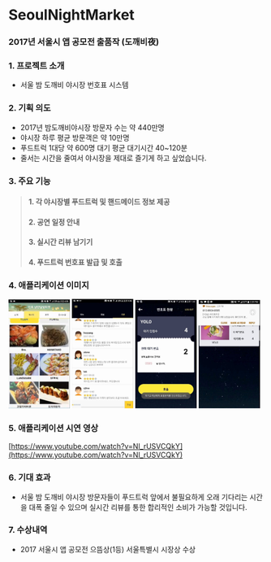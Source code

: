 # SeoulNightMarket
### 2017년 서울시 앱 공모전 출품작 (도깨비夜)

### 1. 프로젝트 소개
- 서울 밤 도깨비 야시장 번호표 시스템

### 2. 기획 의도
- 2017년 밤도깨비야시장 방문자 수는 약 440만명
- 야시장 하루 평균 방문객은 약 10만명
- 푸드트럭 1대당 약 600명 대기 평균 대기시간 40~120분
- 줄서는 시간을 줄여서 야시장을 제대로 즐기게 하고 싶었습니다.

### 3. 주요 기능
> #### 1. 각 야시장별 푸드트럭 및 핸드메이드 정보 제공
> #### 2. 공연 일정 안내
> #### 3. 실시간 리뷰 남기기
> #### 4. 푸드트럭 번호표 발급 및 호출

### 4. 애플리케이션 이미지
<img src="./SeoulNightMarket/image/foodtruck.JPG" width="24%"> <img src="./SeoulNightMarket/image/review.JPG" width="24%"> <img src="./SeoulNightMarket/image/order.JPG" width="24%"> <img src="./SeoulNightMarket/image/order2.JPG" width="24%">

### 5. 애플리케이션 시연 영상
[https://www.youtube.com/watch?v=Nl_rUSVCQkY](https://www.youtube.com/watch?v=Nl_rUSVCQkY)

### 6. 기대 효과
- 서울 밤 도깨비 야시장 방문자들이 푸드트럭 앞에서 불필요하게 오래 기다리는 시간을 대폭 줄일 수 있으며 실시간 리뷰를 통한 합리적인 소비가 가능할 것입니다.

### 7. 수상내역
- 2017 서울시 앱 공모전 으뜸상(1등) 서울특별시 시장상 수상
